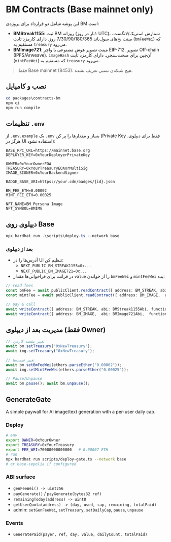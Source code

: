 # BM Contracts (Base mainnet only)

این پوشه شامل دو قرارداد برای پروژه‌ی BM است:

- **BMStreak1155**: ثبت BM روزانه (۱بار در روز UTC)، شمارش استریک/لانگست، مینت بج‌های سول‌باند 7/30/90/180/365 روز. دارای کارمزد ثابت (`bmFeeWei`) که مستقیم به `treasury` می‌رود.
- **BMImage721**: مینت تصویر هوش مصنوعی با واچر EIP-712. تصویر Off-chain (IPFS/Arweave)، `imageHash` آن‌چین برای صحت‌سنجی. دارای کارمزد ثابت (`mintFeeWei`) که مستقیم به `treasury` می‌رود.

> فقط Base mainnet (8453). هیچ شبکه‌ی تستی تعریف نشده.

## نصب و کامپایل
```powershell
cd packages\contracts-bm
npm ci
npm run compile
```

## تنظیمات `.env`
از `.env.example` یک `.env` بساز و مقدارها را پر کن (Private Key فقط برای دیپلوی، هرگز در UI استفاده نشود):
```
BASE_RPC_URL=https://mainnet.base.org
DEPLOYER_KEY=0xYourDeployerPrivateKey

OWNER=0xYourOwnerEOA
TREASURY=0xYourTreasuryEOAorMultiSig
IMAGE_SIGNER=0xYourBackendSigner

BADGE_BASE_URI=https://your.cdn/badges/{id}.json

BM_FEE_ETH=0.00002
MINT_FEE_ETH=0.00025

NFT_NAME=BM Persona Image
NFT_SYMBOL=BMIMG
```

## دیپلوی روی Base
```powershell
npx hardhat run .\scripts\deploy.ts --network base
```

### بعد از دیپلوی
- آدرس‌ها را در UI تنظیم کن:
  - `NEXT_PUBLIC_BM_STREAK1155=0x...`
  - `NEXT_PUBLIC_BM_IMAGE721=0x...`
- در فرانت برای فراخوانی‌ها مقدار `value` را از خواندن `bmFeeWei` و `mintFeeWei` بده:
```ts
// read fees
const bmFee = await publicClient.readContract({ address: BM_STREAK, abi: BMStreak1155Abi, functionName: 'bmFeeWei' });
const mintFee = await publicClient.readContract({ address: BM_IMAGE,  abi: BMImage721Abi,  functionName: 'mintFeeWei' });

// pay & call
await writeContract({ address: BM_STREAK, abi: BMStreak1155Abi, functionName: 'bm', args: [reaction], value: bmFee });
await writeContract({ address: BM_IMAGE,  abi: BMImage721Abi,  functionName: 'claim', args: [claim, signature], value: mintFee });
```

## مدیریت بعد از دیپلوی (فقط Owner)
```ts
// تغییر مقصد کارمزد
await bm.setTreasury("0xNewTreasury");
await img.setTreasury("0xNewTreasury");

// تغییر قیمت‌ها
await bm.setBmFeeWei(ethers.parseEther("0.00002"));
await img.setMintFeeWei(ethers.parseEther("0.00025"));

// Pause/Unpause
await bm.pause(); await bm.unpause();
```



## GenerateGate

A simple paywall for AI image/text generation with a per-user daily cap.

### Deploy
```bash
# env
export OWNER=0xYourOwner
export TREASURY=0xYourTreasury
export FEE_WEI=70000000000000   # 0.00007 ETH
# run
npx hardhat run scripts/deploy-gate.ts --network base
# or base-sepolia if configured
```

### ABI surface
- `genFeeWei() -> uint256`
- `payGenerate()` / `payGenerate(bytes32 ref)`
- `remainingToday(address) -> uint8`
- `getUserQuota(address) -> (day, used, cap, remaining, totalPaid)`
- admin: `setGenFeeWei`, `setTreasury`, `setDailyCap`, `pause`, `unpause`

### Events
- `GeneratePaid(payer, ref, day, value, dailyCount, totalPaid)`
